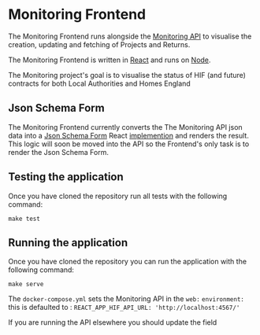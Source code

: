 # Monitoring Frontend

The Monitoring Frontend runs alongside the [Monitoring API](https://github.com/homes-england/monitor-api) to visualise the creation, updating and fetching of Projects and Returns.

The Monitoring Frontend is written in [React](https://reactjs.org/) and runs on [Node](https://nodejs.org/en/). 

The Monitoring project's goal is to visualise the status of HIF (and future) contracts for both Local Authorities and Homes England

## Json Schema Form

The Monitoring Frontend currently converts the The Monitoring API json data into a [Json Schema Form](https://mozilla-services.github.io/react-jsonschema-form/) React [implemention](https://github.com/mozilla-services/react-jsonschema-form) and renders the result. This logic will soon be moved into the API so the Frontend's only task is to render the Json Schema Form.


## Testing the application

Once you have cloned the repository run all tests with the following command: 

`make test`

## Running the application

Once you have cloned the repository you can run the application with the following command: 

`make serve`

The `docker-compose.yml` sets the Monitoring API in the `web:` `environment:` this is defaulted to : `REACT_APP_HIF_API_URL: 'http://localhost:4567/'`

If you are running the API elsewhere you should update the field
